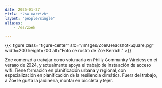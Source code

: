 ```yaml
---
date: 2025-01-27
title: "Zoe Kerrich"
layout: "people/single"
aliases:
    - /es/zoek

---
```


{{< figure class="figure-center" src="/images/ZoeKHeadshot-Square.jpg" width=200 height=200 alt="Foto de rostro de Zoe Kerrich." >}}  

Zoe comenzó a trabajar como voluntaria en Philly Community Wireless en el verano de 2024, y actualmente apoya el trabajo de instalación de acceso wifi. Tiene formación en planificación urbana y regional, con especialización en planificación de la resiliencia climática. Fuera del trabajo, a Zoe le gusta la jardinería, montar en bicicleta y tejer.
